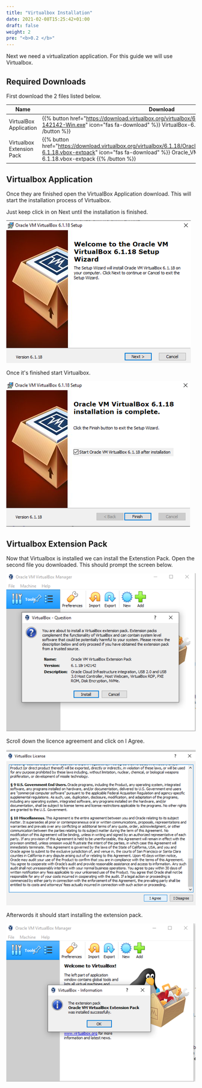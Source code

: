 ```yaml
---
title: "Virtualbox Installation"
date: 2021-02-08T15:25:42+01:00
draft: false
weight: 2
pre: "<b>0.2 </b>"
---
```


Next we need a virtualization application. For this guide we will use Virtualbox.

## Required Downloads

First download the 2 files listed below.

| Name                      | Download                                                                                                                                                                                                                        |
| ------------------------- | ------------------------------------------------------------------------------------------------------------------------------------------------------------------------------------------------------------------------------- |
| VirtualBox Application    | {{% button href="https://download.virtualbox.org/virtualbox/6.1.18/VirtualBox-6.1.18-142142-Win.exe" icon="fas fa-download" %}} VirtualBox-6.1.18-142142-Win.exe {{% /button %}}                                                |
| Virtualbox Extension Pack | {{% button href="https://download.virtualbox.org/virtualbox/6.1.18/Oracle_VM_VirtualBox_Extension_Pack-6.1.18.vbox-extpack" icon="fas fa-download" %}} Oracle_VM_VirtualBox_Extension_Pack-6.1.18.vbox-extpack {{% /button %}} |

## Virtualbox Application

Once they are finished open the VirtualBox Application download. This will start the installation process of Virtualbox.

Just keep click in on Next until the installation is finished.

![Virtualbox install 01](01.png)

Once it's finished start Virtualbox.

![Virtualbox install 02](02.png)

## Virtualbox Extension Pack

Now that Virtualbox is installed we can install the Extenstion Pack. Open the second file you downloaded. This should prompt the screen below.

![Virtualbox install 03](03.png)

Scroll down the licence agreement and click on I Agree.

![Virtualbox install 04](04.png)

Afterwords it should start installing the extension pack.

![Virtualbox install 05](05.png)
